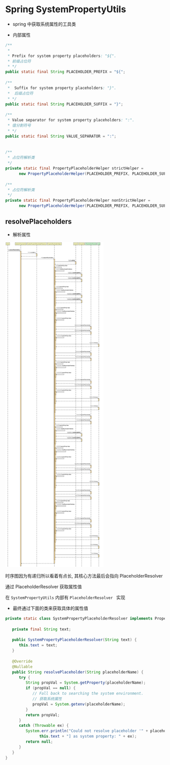 # Spring SystemPropertyUtils
- spring 中获取系统属性的工具类



- 内部属性

```java
/**
 *
 * Prefix for system property placeholders: "${".
 * 前缀占位符
 * */
public static final String PLACEHOLDER_PREFIX = "${";

/**
 *  Suffix for system property placeholders: "}".
 *  后缀占位符
 * */
public static final String PLACEHOLDER_SUFFIX = "}";

/**
 * Value separator for system property placeholders: ":".
 * 值分割符号
 * */
public static final String VALUE_SEPARATOR = ":";


/**
 * 占位符解析类
 */
private static final PropertyPlaceholderHelper strictHelper =
      new PropertyPlaceholderHelper(PLACEHOLDER_PREFIX, PLACEHOLDER_SUFFIX, VALUE_SEPARATOR, false);

/**
 * 占位符解析类
 */
private static final PropertyPlaceholderHelper nonStrictHelper =
      new PropertyPlaceholderHelper(PLACEHOLDER_PREFIX, PLACEHOLDER_SUFFIX, VALUE_SEPARATOR, true);
```





## resolvePlaceholders

- 解析属性

![SystemPropertyUtils-resolvePlaceholders.png](images/SystemPropertyUtils-resolvePlaceholders.png)



时序图因为有递归所以看着有点长, 其核心方法最后会指向 PlaceholderResolver 

通过 PlaceholderResolver 获取属性值

在 `SystemPropertyUtils` 内部有 `PlaceholderResolver ` 实现

- 最终通过下面的类来获取具体的属性值

```java
private static class SystemPropertyPlaceholderResolver implements PropertyPlaceholderHelper.PlaceholderResolver {

   private final String text;

   public SystemPropertyPlaceholderResolver(String text) {
      this.text = text;
   }

   @Override
   @Nullable
   public String resolvePlaceholder(String placeholderName) {
      try {
         String propVal = System.getProperty(placeholderName);
         if (propVal == null) {
            // Fall back to searching the system environment.
            // 获取系统属性
            propVal = System.getenv(placeholderName);
         }
         return propVal;
      }
      catch (Throwable ex) {
         System.err.println("Could not resolve placeholder '" + placeholderName + "' in [" +
               this.text + "] as system property: " + ex);
         return null;
      }
   }
}
```